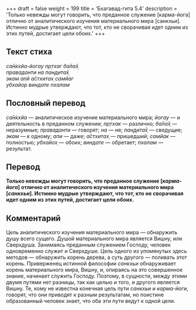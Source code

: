 +++
draft = false
weight = 199
title = 'Бхагавад-гита 5.4'
description = 'Только невежды могут говорить, что преданное служение [карма-йога] отлично от аналитического изучения материального мира [санкхьи]. Истинно мудрые утверждают, что тот, кто не сворачивая идет одним из этих путей, достигает цели обоих.'
+++

## Текст стиха

_са̄н̇кхйа-йогау пр̣тхаг ба̄ла̄х̣  
праваданти на пан̣д̣ита̄х̣  
экам апй а̄стхитах̣ самйаг  
убхайор виндате пхалам_

## Пословный перевод

_са̄н̇кхйа_ — аналитическое изучение материального мира; _йогау_ — и деятельность в преданном служении; _пр̣тхак_ — различно; _ба̄ла̄х̣_ — неразумные; _праваданти_ — говорят; _на_ — не; _пан̣д̣ита̄х̣_ — сведущие; _экам_ — к одному; _апи_ — даже; _а̄стхитах̣_ — пришедший; _самйак_ — полностью; _убхайох̣_ — обоих; _виндате_ — обретает; _пхалам_ — результат.

## Перевод

**Только невежды могут говорить, что преданное служение \[_карма-йога_\] отлично от аналитического изучения материального мира \[_санкхьи_\]. Истинно мудрые утверждают, что тот, кто не сворачивая идет одним из этих путей, достигает цели обоих.**

## Комментарий

Цель аналитического изучения материального мира — обнаружить душу всего сущего. Душой материального мира является Вишну, или Сверхдуша. Занимаясь преданным служением Господу, человек одновременно служит и Сверхдуше. Цель одного из упомянутых здесь методов — обнаружить корень дерева, а суть другого — поливать этот корень. Приверженец истинной философии _санкхьи_ обнаруживает корень материального мира, Вишну, и, опираясь на это совершенное знание, начинает служить Господу. Поэтому, в сущности, между этими двумя путями нет разницы, так как целью и того, и другого является Вишну. Те, кому не известна конечная цель пути _санкхьи_ и _карма-йоги,_ говорят, что они приводят к разным результатам, но поистине образованный человек знает, что оба эти пути ведут к одной цели.
